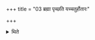 +++
title = "03 ब्रह्मा पृच्छति यच्चतुर्होतारः"

+++

<details><summary>थिते</summary>

ब्रह्मा पृच्छति यच्चतुर्होतारः सत्त्रमासत केन ते गृहपतिनार्ध्नुवन्केनौषधीरसृजन्तेति ३
</details>

